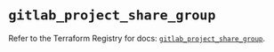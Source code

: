 # `gitlab_project_share_group`

Refer to the Terraform Registry for docs: [`gitlab_project_share_group`](https://registry.terraform.io/providers/gitlabhq/gitlab/18.1.0/docs/resources/project_share_group).
